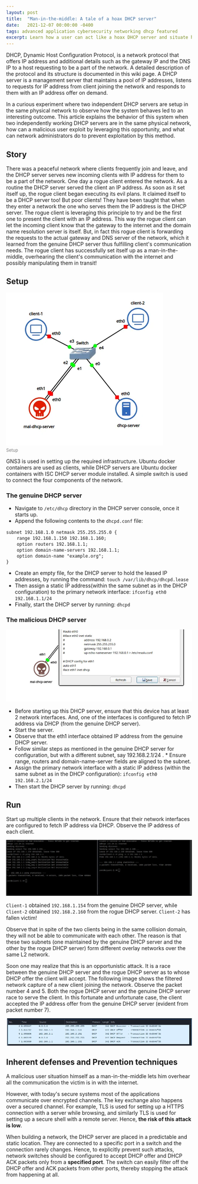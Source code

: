 ```yaml
---
layout: post
title:  "Man-in-the-middle: A tale of a hoax DHCP server"
date:   2021-12-07 00:00:00 -0400
tags: advanced application cybersecurity networking dhcp featured
excerpt: Learn how a user can act like a hoax DHCP server and situate himself as a man in the middle, and how one can prevent such attacks
---
```


DHCP, Dynamic Host Configuration Protocol, is a network protocol that offers IP address and additional details such as the gateway IP and the DNS IP to a host requesting to be a part of the network. A detailed description of the protocol and its structure is documented in this wiki page. A DHCP server is a management server that maintains a pool of IP addresses, listens to requests for IP address from client joining the network and responds to them with an IP address offer on demand.

In a curious experiment where two independent DHCP servers are setup in the same physical network to observe how the system behaves led to an interesting outcome. This article explains the behavior of this system when two independently working DHCP servers are in the same physical network, how can a malicious user exploit by leveraging this opportunity, and what can network administrators do to prevent exploitation by this method.

## Story

There was a peaceful network where clients frequently join and leave, and the DHCP server serves new incoming clients with IP address for them to be a part of the network. One day a rogue client entered the network. As a routine the DHCP server served the client an IP address. As soon as it set itself up, the rogue client began executing its evil plans. It claimed itself to be a DHCP server too! But poor clients! They have been taught that when they enter a network the one who serves them the IP address is the DHCP server. The rogue client is leveraging this principle to try and be the first one to present the client with an IP address. This way the rogue client can let the incoming client know that the gateway to the internet and the domain name resolution server is itself. But, in fact this rogue client is forwarding the requests to the actual gateway and DNS server of the network, which it learned from the genuine DHCP server thus fulfilling client's communication needs. The rogue client has successfully set itself up as a man-in-the-middle, overhearing the client's communication with the internet and possibly manipulating them in transit!

## Setup

![Setup](/assets/img/mitm-dhcp/setup.png)
<br/><small style="color: gray">Setup</small><br/>

GNS3 is used in setting up the required infrastructure. Ubuntu docker containers are used as clients, while DHCP servers are Ubuntu docker containers with ISC DHCP server module installed. A simple switch is used to connect the four components of the network.

### The genuine DHCP server

* Navigate to `/etc/dhcp` directory in the DHCP server console, once it starts up.
* Append the following contents to the `dhcpd.conf` file:

```
subnet 192.168.1.0 netmask 255.255.255.0 {
    range 192.168.1.150 192.168.1.160;
    option routers 192.168.1.1;
    option domain-name-servers 192.168.1.1;
    option domain-name "example.org";
}
```

* Create an empty file, for the DHCP server to hold the leased IP addresses, by running the command: `touch /var/lib/dhcp/dhcpd.lease`
* Then assign a static IP address(within the same subnet as in the DHCP configuration) to the primary network interface: `ifconfig eth0 192.168.1.1/24`
* Finally, start the DHCP server by running: `dhcpd`

### The malicious DHCP server

![](/assets/img/mitm-dhcp/mal.png)

* Before starting up this DHCP server, ensure that this device has at least 2 network interfaces. And, one of the interfaces is configured to fetch IP address via DHCP (from the genuine DHCP server).
* Start the server.
* Observe that the eth1 interface obtained IP address from the genuine DHCP server.
* Follow similar steps as mentioned in the genuine DHCP server for configuration, but with a different subnet, say 192.168.2.1/24 . * Ensure range, routers and domain-name-server fields are aligned to the subnet.
* Assign the primary network interface with a static IP address (within the same subnet as in the DHCP configuration): `ifconfig eth0 192.168.2.1/24`
* Then start the DHCP server by running: `dhcpd`


## Run

Start up multiple clients in the network. Ensure that their network interfaces are configured to fetch IP address via DHCP. Observe the IP address of each client.

![](/assets/img/mitm-dhcp/run.png)

`Client-1` obtained `192.168.1.154` from the genuine DHCP server, while `Client-2` obtained `192.168.2.160` from the rogue DHCP server. `Client-2` has fallen victim!

Observe that in spite of the two clients being in the same collision domain, they will not be able to communicate with each other. The reason is that these two subnets (one maintained by the genuine DHCP server and the other by the rogue DHCP server) form different overlay networks over the same L2 network.

Soon one may realize that this is an opportunistic attack. It is a race between the genuine DHCP server and the rogue DHCP server as to whose DHCP offer the client will accept. The following image shows the filtered network capture of a new client joining the network. Observe the packet number 4 and 5. Both the rogue DHCP server and the genuine DHCP server race to serve the client. In this fortunate and unfortunate case, the client accepted the IP address offer from the genuine DHCP server (evident from packet number 7).

![](/assets/img/mitm-dhcp/filtered-dhcp.png)

## Inherent defenses and Prevention techniques

A malicious user situation himself as a man-in-the-middle lets him overhear all the communication the victim is in with the internet.

However, with today's secure systems most of the applications communicate over encrypted channels. The key exchange also happens over a secured channel. For example, TLS is used for setting up a HTTPS connection with a server while browsing, and similarly TLS is used for setting up a secure shell with a remote server. Hence, **the risk of this attack is low**.

When building a network, the DHCP server are placed in a predictable and static location. They are connected to a specific port in a switch and the connection rarely changes. Hence, to explicitly prevent such attacks, network switches should be configured to accept DHCP offer and DHCP ACK packets only from a **specified port**. The switch can easily filter off the DHCP offer and ACK packets from other ports, thereby stopping the attack from happening at all.